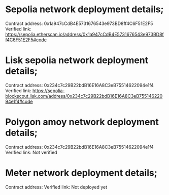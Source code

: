 # Sepolia network deployment details;
Contract address: 0x1a947cCdB4E5731676543e973BD8ff4C6F51E2F5
Verified link: https://sepolia.etherscan.io/address/0x1a947cCdB4E5731676543e973BD8ff4C6F51E2F5#code

# Lisk sepolia network deployment details;
Contract address: 0x234c7c29B22bdB16E16A8C3eB75514622094e1f4
Verified link: https://sepolia-blockscout.lisk.com/address/0x234c7c29B22bdB16E16A8C3eB75514622094e1f4#code

# Polygon amoy network deployment details;
Contract address: 0x234c7c29B22bdB16E16A8C3eB75514622094e1f4
Verified link: Not verified
# Meter network deployment details;
Contract address:
Verified link: Not deployed yet
